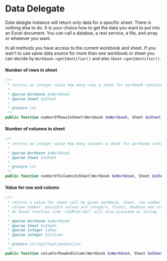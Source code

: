 # Data Delegate

Data delagte instance will return only data for a specific sheet. There is nothing else to do.
It is your choice how to get the data you want to put into an Excel document. You can call a databse,
a rest service, a file, and array or whatever you want.

In all methods you have access to the current workbook and sheet. If you wan't to use same data
source for more than one workbook or sheet you can decide by `Workbook->getIdentifier()` and also
`Sheet->getIdentifier()`.


#### Number of rows in sheet

```php
/**
 * returns an integer value how many rows a sheet for workbook contains.
 *
 * @param Workbook $oWorkbook
 * @param Sheet $oSheet
 *
 * @return int
 */
public function numberOfRowsInSheet(Workbook $oWorkbook, Sheet $oSheet);
```

#### Number of columns in sheet

```php
/**
 * returns an integer value how many columns a sheet for workbook contains.
 *
 * @param Workbook $oWorkbook
 * @param Sheet $oSheet
 *
 * @return int
 */
public function numberOfColumnsInSheet(Workbook $oWorkbook, Sheet $oSheet);
```

#### Value for row and column

```php
/**
 * returns a value for sheet cell by given workbook, sheet, row number and
 * column number. possible values are integers, floats, doubles and strings.
 * An Excel function like "=SUM(A1:A4)" will also provided as string.
 *
 * @param Workbook $oWorkbook
 * @param Sheet $oSheet
 * @param integer $iRow
 * @param integer $iColumn
 *
 * @return string|float|double|int
 */
public function valueForRowAndColumn(Workbook $oWorkbook, Sheet $oSheet, $iRow, $iColumn);
```

